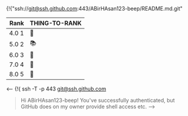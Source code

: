 {!{"ssh://git@ssh.github.com:443/ABirHAsan123-beep/README.md.git" 

| Rank | THING-TO-RANK |
|-----:|---------------|
|4.0  1| 📣            |
|5.0  2| 📚            |
|6.0  3| 🌟            |
|7.0  4| 🌱            |
|8.0  5| 💞            |

<--
{!{ ssh -T -p 443 git@ssh.github.com
> Hi ABirHAsan123-beep! You've successfully authenticated, but GitHub does on my owner
> provide shell access etc.
-->